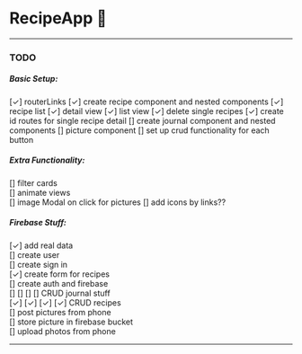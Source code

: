 # RecipeApp 🧀
---
### TODO
##### Basic Setup:
[✓] routerLinks
[✓] create recipe component and nested components
[✓] recipe list
[✓] detail view
[✓] list view
[✓] delete single recipes
[✓] create id routes for single recipe detail
[] create journal component and nested components
[] picture component
[] set up crud functionality for each button

##### Extra Functionality:
[] filter cards  
[] animate views  
[] image Modal on click for pictures
[] add icons by links??

##### Firebase Stuff:
[✓] add real data  
[] create user  
[] create sign in  
[✓] create form for recipes  
[] create auth and firebase  
[] [] [] [] CRUD journal stuff  
[✓] [✓] [✓] [✓] CRUD recipes  
[] post pictures from phone  
[] store picture in firebase bucket  
[] upload photos from phone  

---
